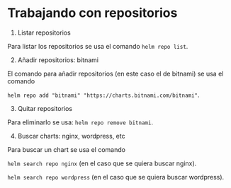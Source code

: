 # Trabajando con repositorios

1. Listar repositorios

Para listar los repositorios se usa el comando `helm repo list`.

2. Añadir repositorios: bitnami

El comando para añadir repositorios (en este caso el de bitnami) se usa el comando

`helm repo add "bitnami" "https://charts.bitnami.com/bitnami"`.

3. Quitar repositorios

Para eliminarlo se usa: `helm repo remove bitnami`.

4. Buscar charts: nginx, wordpress, etc

Para buscar un chart se usa el comando 

`helm search repo nginx` (en el caso que se quiera buscar nginx).


`helm search repo wordpress` (en el caso que se quiera buscar wordpress).
